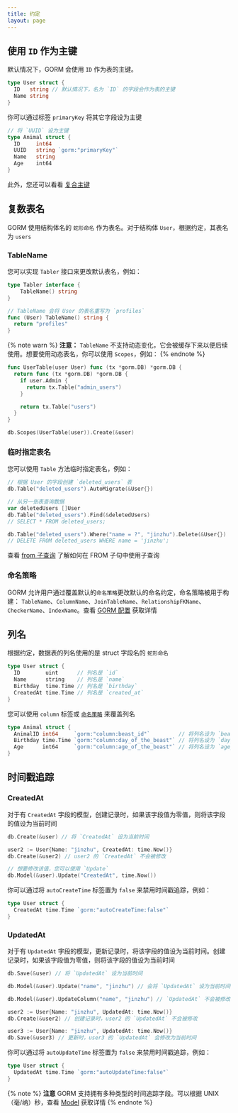 ```yaml
---
title: 约定
layout: page
---
```


## 使用 `ID` 作为主键

默认情况下，GORM 会使用 `ID` 作为表的主键。

```go
type User struct {
  ID   string // 默认情况下，名为 `ID` 的字段会作为表的主键
  Name string
}
```

你可以通过标签 `primaryKey` 将其它字段设为主键

```go
// 将 `UUID` 设为主键
type Animal struct {
  ID     int64
  UUID   string `gorm:"primaryKey"`
  Name   string
  Age    int64
}
```

此外，您还可以看看 [复合主键](composite_primary_key.html)

## 复数表名

GORM 使用结构体名的 `蛇形命名` 作为表名。对于结构体 `User`，根据约定，其表名为 `users`

### TableName

您可以实现 `Tabler` 接口来更改默认表名，例如：

```go
type Tabler interface {
    TableName() string
}

// TableName 会将 User 的表名重写为 `profiles`
func (User) TableName() string {
  return "profiles"
}
```

{% note warn %}
**注意：** `TableName` 不支持动态变化，它会被缓存下来以便后续使用。想要使用动态表名，你可以使用 `Scopes`，例如：
{% endnote %}

```go
func UserTable(user User) func (tx *gorm.DB) *gorm.DB {
  return func (tx *gorm.DB) *gorm.DB {
    if user.Admin {
      return tx.Table("admin_users")
    }

    return tx.Table("users")
  }
}

db.Scopes(UserTable(user)).Create(&user)
```

### 临时指定表名

您可以使用 `Table` 方法临时指定表名，例如：

```go
// 根据 User 的字段创建 `deleted_users` 表
db.Table("deleted_users").AutoMigrate(&User{})

// 从另一张表查询数据
var deletedUsers []User
db.Table("deleted_users").Find(&deletedUsers)
// SELECT * FROM deleted_users;

db.Table("deleted_users").Where("name = ?", "jinzhu").Delete(&User{})
// DELETE FROM deleted_users WHERE name = 'jinzhu';
```

查看 [from 子查询](advanced_query.html#from_subquery) 了解如何在 FROM 子句中使用子查询

### <span id="naming_strategy">命名策略</span>

GORM 允许用户通过覆盖默认的`命名策略`更改默认的命名约定，命名策略被用于构建： `TableName`、`ColumnName`、`JoinTableName`、`RelationshipFKName`、`CheckerName`、`IndexName`。查看 [GORM 配置](gorm_config.html#naming_strategy) 获取详情

## 列名

根据约定，数据表的列名使用的是 struct 字段名的 `蛇形命名`

```go
type User struct {
  ID        uint      // 列名是 `id`
  Name      string    // 列名是 `name`
  Birthday  time.Time // 列名是 `birthday`
  CreatedAt time.Time // 列名是 `created_at`
}
```

您可以使用 `column` 标签或 [`命名策略`](#naming_strategy) 来覆盖列名

```go
type Animal struct {
  AnimalID int64     `gorm:"column:beast_id"`         // 将列名设为 `beast_id`
  Birthday time.Time `gorm:"column:day_of_the_beast"` // 将列名设为 `day_of_the_beast`
  Age      int64     `gorm:"column:age_of_the_beast"` // 将列名设为 `age_of_the_beast`
}
```

## 时间戳追踪

### CreatedAt

对于有 `CreatedAt` 字段的模型，创建记录时，如果该字段值为零值，则将该字段的值设为当前时间

```go
db.Create(&user) // 将 `CreatedAt` 设为当前时间

user2 := User{Name: "jinzhu", CreatedAt: time.Now()}
db.Create(&user2) // user2 的 `CreatedAt` 不会被修改

// 想要修改该值，您可以使用 `Update`
db.Model(&user).Update("CreatedAt", time.Now())
```

你可以通过将 `autoCreateTime` 标签置为 `false` 来禁用时间戳追踪，例如：

```go
type User struct {
  CreatedAt time.Time `gorm:"autoCreateTime:false"`
}
```

### UpdatedAt

对于有 `UpdatedAt` 字段的模型，更新记录时，将该字段的值设为当前时间。创建记录时，如果该字段值为零值，则将该字段的值设为当前时间

```go
db.Save(&user) // 将 `UpdatedAt` 设为当前时间

db.Model(&user).Update("name", "jinzhu") // 会将 `UpdatedAt` 设为当前时间

db.Model(&user).UpdateColumn("name", "jinzhu") // `UpdatedAt` 不会被修改

user2 := User{Name: "jinzhu", UpdatedAt: time.Now()}
db.Create(&user2) // 创建记录时，user2 的 `UpdatedAt` 不会被修改

user3 := User{Name: "jinzhu", UpdatedAt: time.Now()}
db.Save(&user3) // 更新时，user3 的 `UpdatedAt` 会修改为当前时间
```

你可以通过将 `autoUpdateTime` 标签置为 `false` 来禁用时间戳追踪，例如：

```go
type User struct {
  UpdatedAt time.Time `gorm:"autoUpdateTime:false"`
}
```

{% note %}
**注意** GORM 支持拥有多种类型的时间追踪字段。可以根据 UNIX（毫/纳）秒，查看 [Model](models.html#time_tracking) 获取详情
{% endnote %}

